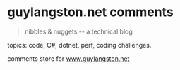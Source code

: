 # guylangston.net comments
> nibbles & nuggets -- a technical blog

topics: code, C#, dotnet, perf, coding challenges. 

comments store for www.guylangston.net

